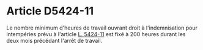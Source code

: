 # Article D5424-11

  
Le nombre minimum d'heures de travail ouvrant droit à l'indemnisation pour intempéries prévu à l'article [L. 5424-11][1] est fixé à 200 heures durant les deux mois précédant l'arrêt de travail.

 [1]: /affichCodeArticle.do?cidTexte=LEGITEXT000006072050&idArticle=LEGIARTI000006903890&dateTexte=&categorieLien=cid